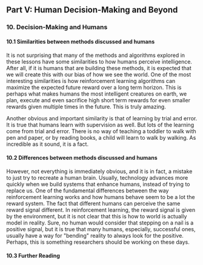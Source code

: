 ## Part V: Human Decision-Making and Beyond

### 10. Decision-Making and Humans

#### 10.1 Similarities between methods discussed and humans

It is not surprising that many of the methods and algorithms explored in these lessons
have some similarities to how humans perceive intelligence. After all, if it is humans
that are building these methods, it is expected that we will create this with our bias 
of how we see the world. One of the most interesting similarities is how reinforcement
learning algorithms can maximize the expected future reward over a long term horizon.
This is perhaps what makes humans the most intelligent creatures on earth, we plan,
execute and even sacrifice high short term rewards for even smaller rewards given
multiple times in the future. This is truly amazing.

Another obvious and important similarity is that of learning by trial and error. It is
true that humans learn with supervision as well. But lots of the learning come from 
trial and error. There is no way of teaching a toddler to walk with pen and paper, or 
by reading books, a child will learn to walk by walking. As incredible as it sound, it 
is a fact.

#### 10.2 Differences between methods discussed and humans

However, not everything is immediately obvious, and it is in fact, a mistake to just
try to recreate a human brain. Usually, technology advances more quickly when we 
build systems that enhance humans, instead of trying to replace us. One of the fundamental
differences between the way reinforcement learning works and how humans behave seem 
to be a lot the reward system. The fact that different humans can perceive the same 
reward signal different. In reinforcement learning, the reward signal is given by the 
environment, but it is not clear that this is how to world is actually model in reality.
Sure, no human would consider that stepping on a nail is a positive signal, but it is
true that many humans, especially, successful ones, usually have a way for "bending"
reality to always look for the positive. Perhaps, this is something researchers should
be working on these days.

#### 10.3 Further Reading

